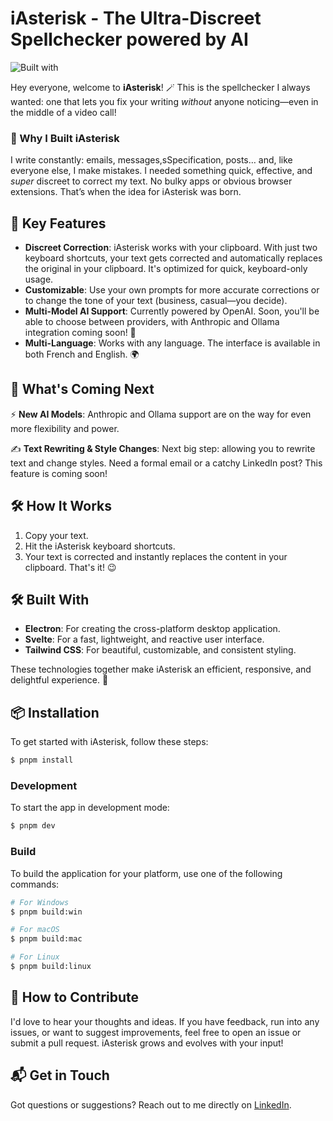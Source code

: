 # iAsterisk - The Ultra-Discreet Spellchecker powered by AI

![Built with](https://img.shields.io/badge/built%20with-Electron%20%7C%20Svelte%20%7C%20TailwindCSS-blueviolet)

Hey everyone, welcome to **iAsterisk**! 🪄 This is the spellchecker I always wanted: one that lets you fix your writing *without* anyone noticing—even in the middle of a video call!

### 🤔 Why I Built iAsterisk

I write constantly: emails, messages,sSpecification, posts… and, like everyone else, I make mistakes. I needed something quick, effective, and *super* discreet to correct my text. No bulky apps or obvious browser extensions. That’s when the idea for iAsterisk was born.

## 🌟 Key Features

- **Discreet Correction**: iAsterisk works with your clipboard. With just two keyboard shortcuts, your text gets corrected and automatically replaces the original in your clipboard. It's optimized for quick, keyboard-only usage.
- **Customizable**: Use your own prompts for more accurate corrections or to change the tone of your text (business, casual—you decide).
- **Multi-Model AI Support**: Currently powered by OpenAI. Soon, you'll be able to choose between providers, with Anthropic and Ollama integration coming soon! 🎉
- **Multi-Language**: Works with any language. The interface is available in both French and English. 🌍

## 🚀 What's Coming Next

⚡ **New AI Models**: Anthropic and Ollama support are on the way for even more flexibility and power.

✍️ **Text Rewriting & Style Changes**: Next big step: allowing you to rewrite text and change styles. Need a formal email or a catchy LinkedIn post? This feature is coming soon!

## 🛠️ How It Works

1. Copy your text.
2. Hit the iAsterisk keyboard shortcuts.
3. Your text is corrected and instantly replaces the content in your clipboard. That's it! 😉

## 🛠️ Built With

- **Electron**: For creating the cross-platform desktop application.
- **Svelte**: For a fast, lightweight, and reactive user interface.
- **Tailwind CSS**: For beautiful, customizable, and consistent styling.

These technologies together make iAsterisk an efficient, responsive, and delightful experience. 💖

## 📦 Installation

To get started with iAsterisk, follow these steps:

```bash
$ pnpm install
```

### Development

To start the app in development mode:

```bash
$ pnpm dev
```

### Build

To build the application for your platform, use one of the following commands:

```bash
# For Windows
$ pnpm build:win

# For macOS
$ pnpm build:mac

# For Linux
$ pnpm build:linux
```

## 📣 How to Contribute

I'd love to hear your thoughts and ideas. If you have feedback, run into any issues, or want to suggest improvements, feel free to open an issue or submit a pull request. iAsterisk grows and evolves with your input!

## 📬 Get in Touch

Got questions or suggestions? Reach out to me directly on [LinkedIn](https://www.linkedin.com/in/alexandre-orliaguet?originalSubdomain=fr).
